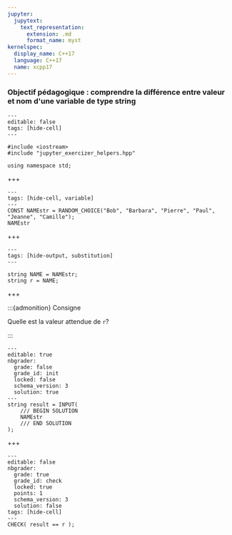 ```yaml
---
jupyter:
  jupytext:
    text_representation:
      extension: .md
      format_name: myst
kernelspec:
  display_name: C++17
  language: C++17
  name: xcpp17
---
```


### Objectif pédagogique : comprendre la différence entre valeur et nom d'une variable de type string

```{code-cell} c++
---
editable: false
tags: [hide-cell]
---

#include <iostream>
#include "jupyter_exercizer_helpers.hpp"

using namespace std;
```

+++

```{code-cell} c++
---
tags: [hide-cell, variable]
---
CONST NAMEstr = RANDOM_CHOICE("Bob", "Barbara", "Pierre", "Paul", "Jeanne", "Camille");
NAMEstr
```

+++

```{code-cell} c++
---
tags: [hide-output, substitution]
---

string NAME = NAMEstr;
string r = NAME;
```

+++

:::{admonition} Consigne

Quelle est la valeur attendue de `r`?

:::

```{code-cell}
---
editable: true
nbgrader:
  grade: false
  grade_id: init
  locked: false
  schema_version: 3
  solution: true
---
string result = INPUT(
    /// BEGIN SOLUTION
    NAMEstr
    /// END SOLUTION
);
```

+++

```{code-cell}
---
editable: false
nbgrader:
  grade: true
  grade_id: check
  locked: true
  points: 1
  schema_version: 3
  solution: false
tags: [hide-cell]
---
CHECK( result == r );
```
